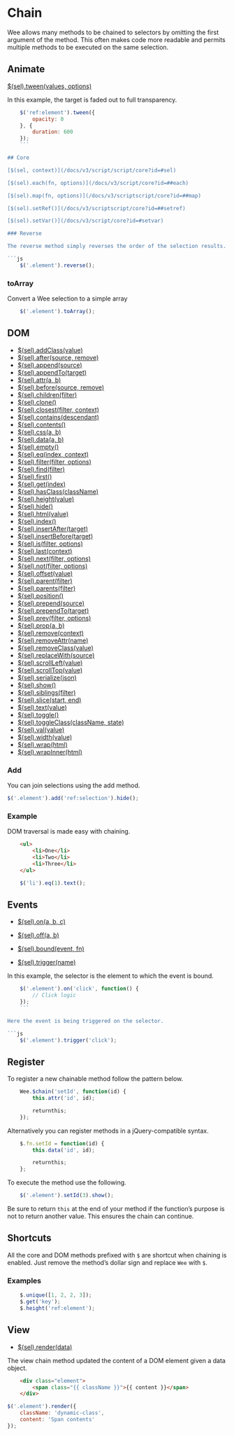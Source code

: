 # Chain

Wee allows many methods to be chained to selectors by omitting the first argument of the method. This often makes code more readable and permits multiple methods to be executed on the same selection.

## Animate

[$(sel).tween(values, options)](/docs/v3/script/animate?id=#tween)

In this example, the target is faded out to full transparency.

```js
    $('ref:element').tween({
        opacity: 0
    }, {
        duration: 600
    });
	```

## Core

[$(sel, context)](/docs/v3/script/script/core?id=#sel)

[$(sel).each(fn, options)](/docs/v3/script/core?id=##each)

[$(sel).map(fn, options)](/docs/v3/scriptscript/core?id=##map)

[$(sel).setRef()](/docs/v3/scriptscript/core?id=##setref)

[$(sel).setVar()](/docs/v3/script/core?id=#setvar)

### Reverse

The reverse method simply reverses the order of the selection results.

```js
    $('.element').reverse();
```

### toArray

Convert a Wee selection to a simple array
```js
    $('.element').toArray();
```

## DOM

- [$(sel).addClass(value)](/docs/v3/script/dom?id=addclass)
- [$(sel).after(source, remove)](/docs/v3/script/dom?id=after)
- [$(sel).append(source)](/docs/v3/script/dom?id=append)
- [$(sel).appendTo(target)](/docs/v3/script/dom?id=appendto)
- [$(sel).attr(a, b)](/docs/v3/script/dom?id=attr)
- [$(sel).before(source, remove)](/docs/v3/script/dom?id=before)
- [$(sel).children(filter)](/docs/v3/script/dom?id=children)
- [$(sel).clone()](/docs/v3/script/dom?id=clone)
- [$(sel).closest(filter, context)](/docs/v3/script/dom?id=closest)
- [$(sel).contains(descendant)](/docs/v3/script/dom?id=contains)
- [$(sel).contents()](/docs/v3/script/dom?id=contents)
- [$(sel).css(a, b)](/docs/v3/script/dom?id=css)
- [$(sel).data(a, b)](/docs/v3/script/dom?id=data)
- [$(sel).empty()](/docs/v3/script/dom?id=empty)
- [$(sel).eq(index, context)](/docs/v3/script/core?id=eq)
- [$(sel).filter(filter, options)](/docs/v3/script/dom?id=filter)
- [$(sel).find(filter)](/docs/v3/script/dom?id=find)
- [$(sel).first()](/docs/v3/script/core?id=first)
- [$(sel).get(index)](/docs/v3/script/core?id=eq)
- [$(sel).hasClass(className)](/docs/v3/script/dom?id=hasclass)
- [$(sel).height(value)](/docs/v3/script/dom?id=height)
- [$(sel).hide()](/docs/v3/script/dom?id=hide)
- [$(sel).html(value)](/docs/v3/script/dom?id=html)
- [$(sel).index()](/docs/v3/script/dom?id=index)
- [$(sel).insertAfter(target)](/docs/v3/script/dom?id=insertafter)
- [$(sel).insertBefore(target)](/docs/v3/script/dom?id=insertbefore)
- [$(sel).is(filter, options)](/docs/v3/script/dom?id=is)
- [$(sel).last(context)](/docs/v3/script/dom?id=last)
- [$(sel).next(filter, options)](/docs/v3/script/dom?id=next)
- [$(sel).not(filter, options)](/docs/v3/script/dom?id=not)
- [$(sel).offset(value)](/docs/v3/script/dom?id=offset)
- [$(sel).parent(filter)](/docs/v3/script/dom?id=parent)
- [$(sel).parents(filter)](/docs/v3/script/dom?id=parents)
- [$(sel).position()](/docs/v3/script/dom?id=position)
- [$(sel).prepend(source)](/docs/v3/script/dom?id=prepend)
- [$(sel).prependTo(target)](/docs/v3/script/dom?id=prependto)
- [$(sel).prev(filter, options)](/docs/v3/script/dom?id=prev)
- [$(sel).prop(a, b)](/docs/v3/script/dom?id=prop)
- [$(sel).remove(context)](/docs/v3/script/dom?id=remove)
- [$(sel).removeAttr(name)](/docs/v3/script/dom?id=removeattr)
- [$(sel).removeClass(value)](/docs/v3/script/dom?id=removeclass)
- [$(sel).replaceWith(source)](/docs/v3/script/dom?id=replacewith)
- [$(sel).scrollLeft(value)](/docs/v3/script/dom?id=scrollleft)
- [$(sel).scrollTop(value)](/docs/v3/script/dom?id=scrolltop)
- [$(sel).serialize(json)](/docs/v3/script/dom?id=serializeform)
- [$(sel).show()](/docs/v3/script/dom?id=show)
- [$(sel).siblings(filter)](/docs/v3/script/dom?id=siblings)
- [$(sel).slice(start, end)](/docs/v3/script/dom?id=slice)
- [$(sel).text(value)](/docs/v3/script/dom?id=text)
- [$(sel).toggle()](/docs/v3/script/dom?id=toggle)
- [$(sel).toggleClass(className, state)](/docs/v3/script/dom?id=toggleclass)
- [$(sel).val(value)](/docs/v3/script/dom?id=val)
- [$(sel).width(value)](/docs/v3/script/dom?id=width)
- [$(sel).wrap(html)](/docs/v3/script/dom?id=wrap)
- [$(sel).wrapInner(html)](/docs/v3/script/dom?id=wrapinner)

### Add

You can join selections using the add method.

```js
$('.element').add('ref:selection').hide();
```

### Example

DOM traversal is made easy with chaining.

```html
    <ul>
		<li>One</li>
		<li>Two</li>
		<li>Three</li>
	</ul>
```
```js
    $('li').eq(1).text();
```

## Events

- [$(sel).on(a, b, c)](https://www.weepower.com/script/events#on)

- [$(sel).off(a, b)](https://www.weepower.com/script/events#off)

- [$(sel).bound(event, fn)](https://www.weepower.com/script/events#bound)

- [$(sel).trigger(name)](https://www.weepower.com/script/events#trigger)

In this example, the selector is the element to which the event is bound.

```js
    $('.element').on('click', function() {
        // Click logic
    });
	```

Here the event is being triggered on the selector.

```js
    $('.element').trigger('click');
```

## Register

To register a new chainable method follow the pattern below.

```js
    Wee.$chain('setId', function(id) {
        this.attr('id', id);

        returnthis;
    });
```

Alternatively you can register methods in a jQuery-compatible syntax.

```js
    $.fn.setId = function(id) {
        this.data('id', id);

        returnthis;
    };
```

To execute the method use the following.

```js
    $('.element').setId(3).show();
```

Be sure to return `this` at the end of your method if the function’s purpose is not to return another value. This ensures the chain can continue.

## Shortcuts

All the core and DOM methods prefixed with `$` are shortcut when chaining is enabled. Just remove the method’s dollar sign and replace `Wee` with `$`.

### Examples
```js
    $.unique([1, 2, 2, 3]);
    $.get('key');
    $.height('ref:element');
```

## View

- [$(sel).render(data)](https://www.weepower.com/script/view#render)

The view chain method updated the content of a DOM element given a data object.

```html
    <div class="element">
		<span class="{{ className }}">{{ content }}</span>
	</div>
```

```js
$('.element').render({
    className: 'dynamic-class',
    content: 'Span contents'
});
```
